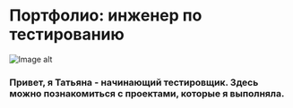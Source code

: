 # Портфолио: инженер по тестированию
![Image alt](https://www.vinnove.com/wp-content/uploads/2020/09/Quality-Assurance-Testing.png)
### Привет, я Татьяна - начинающий тестировщик. Здесь можно познакомиться с проектами, которые я выполняла.
